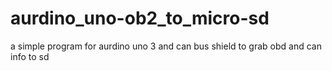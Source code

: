 # aurdino_uno-ob2_to_micro-sd
a simple program for aurdino uno 3 and can bus shield to grab obd and can info to sd

